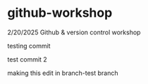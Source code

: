 # github-workshop
2/20/2025 Github &amp; version control workshop

testing commit

test commit 2

making this edit in branch-test branch